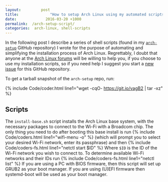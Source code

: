 ```yaml
---
layout:         post
title:              "How to setup Arch Linux using my automated scripts?"
date:             2016-03-20 +1000
permalink:  /arch-setup-script/
categories:  arch-linux, shell-scripts
---
```


In the following post I describe a series of shell scripts (found in my [`arch-setup`](https://github.com/fusion809/arch-setup) GitHub repository) I wrote for the purpose of automating and simplifying the installation process of Arch Linux. Regrettably, I doubt that anyone at the [Arch Linux forums](https://bbs.archlinux.org) will be willing to help you, if you choose to use my installation scripts, so if you need help I suggest you start a [new issue](https://github.com/fusion809/arch-setup/issues/new) for this GitHub repository.

To get a tarball snapshot of the `arch-setup` repo, run:

{% include Code/coder.html line1="wget -cqO- https://git.io/vagB2 | tar -xz" %}

## Scripts
The `install-base.sh` script installs the Arch Linux base system, with the necessary packages to connect to the Wi-Fi with a Broadcom chip. The only thing you need to do after booting this base install is run {% include Code/coders.html line1="wifi-menu -o" %} (which will prompt you to select your desired Wi-Fi network, enter its passphrase) and then {% include Code/coders-fs.html line1="netctl start $ID" %} Where `$ID` is the ID of the Wi-Fi network you wish to connect to. To determine available Wi-Fi networks and their IDs run {% include Code/coders-fs.html line1="netctl list" %} If you are using a PC with BIOS firmware, then this script will set up GRUB2 as your boot manager. If you are using (U)EFI firmware then systemd-boot will be used as your boot manager. 
